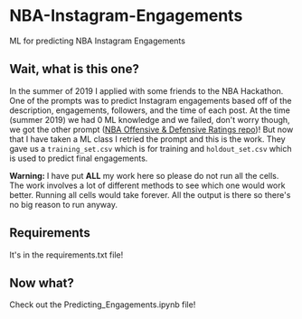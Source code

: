 # NBA-Instagram-Engagements
ML for predicting NBA Instagram Engagements

## Wait, what is this one?
In the summer of 2019 I applied with some friends to the NBA Hackathon.
One of the prompts was to predict Instagram engagements based off of the description,
engagements, followers, and the time of each post. At the time (summer 2019) we had 0 ML
knowledge and we failed, don't worry though, we got the other prompt ([NBA Offensive & Defensive Ratings repo](https://github.com/beirern/NBA-Play-By-Play-to-Offensive-Defensive-Ratings))!
But now that I have taken a ML class I retried the prompt and this is the work.
They gave us a `training_set.csv` which is for training and `holdout_set.csv` which is used to predict final engagements.

**Warning:** I have put **ALL** my work here so please do not run all the cells. The work involves a lot of different methods to see which one would work better. Running all cells would take forever. All the output is there so there's no big reason to run anyway.

## Requirements
It's in the requirements.txt file!

## Now what?
Check out the Predicting_Engagements.ipynb file!
